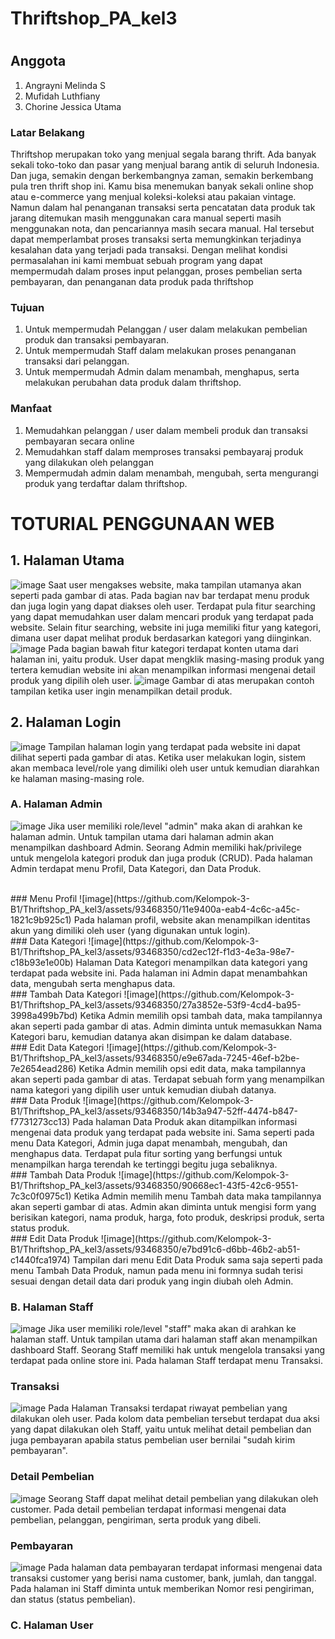 # Thriftshop_PA_kel3
#
## Anggota
1. Angrayni Melinda S
2. Mufidah Luthfiany
3. Chorine Jessica Utama

### Latar Belakang
Thriftshop merupakan toko yang menjual segala barang thrift. Ada banyak sekali toko-toko dan pasar yang menjual barang antik di seluruh Indonesia. Dan juga, semakin dengan berkembangnya zaman, semakin berkembang pula tren thrift shop ini. Kamu bisa menemukan banyak sekali online shop atau e-commerce yang menjual koleksi-koleksi atau pakaian vintage. 
Namun dalam hal penanganan transaksi serta pencatatan data produk tak jarang ditemukan masih menggunakan cara manual seperti masih menggunakan nota, dan pencariannya masih secara manual. Hal tersebut dapat memperlambat proses transaksi serta memungkinkan terjadinya  kesalahan  data  yang  terjadi  pada  transaksi.  Dengan  melihat  kondisi  permasalahan  ini kami  membuat  sebuah   program yang  dapat  mempermudah  dalam  proses  input  pelanggan,  proses  pembelian serta pembayaran, dan penanganan data produk pada thriftshop

### Tujuan
1.	Untuk mempermudah Pelanggan / user  dalam melakukan pembelian produk dan transaksi pembayaran.
2.	Untuk mempermudah Staff  dalam melakukan proses penanganan transaksi dari pelanggan.
3.	Untuk mempermudah Admin  dalam menambah, menghapus, serta melakukan perubahan data produk dalam thriftshop.

### Manfaat
1.	Memudahkan pelanggan / user dalam membeli produk dan transaksi pembayaran secara online
2.	Memudahkan staff dalam memproses transaksi pembayaraj produk yang dilakukan oleh pelanggan
3.	Mempermudah admin dalam menambah, mengubah, serta mengurangi produk yang terdaftar dalam thriftshop.

#
# TOTURIAL PENGGUNAAN WEB
## 1.	Halaman Utama
![image](https://github.com/Kelompok-3-B1/Thriftshop_PA_kel3/assets/93468350/7e3c2e90-e516-497a-bc4a-352024b68d83)
Saat user mengakses website, maka tampilan utamanya akan seperti pada gambar di atas. Pada bagian nav bar terdapat menu produk dan juga login yang dapat diakses oleh user. Terdapat pula fitur searching yang dapat memudahkan user dalam mencari produk yang terdapat pada website. Selain fitur searching, website ini juga memiliki fitur yang kategori, dimana user dapat melihat produk berdasarkan kategori yang diinginkan.<br>
![image](https://github.com/Kelompok-3-B1/Thriftshop_PA_kel3/assets/93468350/6ae8ed70-6c19-4954-85fc-309ce3fabd7f)
Pada bagian bawah fitur kategori terdapat konten utama dari halaman ini, yaitu produk. User dapat mengklik masing-masing produk yang tertera kemudian website ini akan menampilkan informasi mengenai detail produk yang dipilih oleh user.
![image](https://github.com/Kelompok-3-B1/Thriftshop_PA_kel3/assets/93468350/84e4d61b-a5da-4ea7-86ac-ecd49361910a)
Gambar di atas merupakan contoh tampilan ketika user ingin menampilkan detail produk.<br>

## 2.	Halaman Login
![image](https://github.com/Kelompok-3-B1/Thriftshop_PA_kel3/assets/93468350/834d51fc-cad8-480b-b37c-fa34bf81106e)
Tampilan halaman login yang terdapat pada website ini dapat dilihat seperti pada gambar di atas. Ketika user melakukan login, sistem akan membaca level/role yang dimiliki oleh user untuk kemudian diarahkan ke halaman masing-masing role.

### A.	Halaman Admin
![image](https://github.com/Kelompok-3-B1/Thriftshop_PA_kel3/assets/93468350/acec0f7b-7dd0-4ebd-9e53-a8ebf47e6cf7)
Jika user memiliki role/level "admin" maka akan di arahkan ke halaman admin. Untuk tampilan utama dari halaman admin akan menampilkan dashboard Admin. Seorang Admin memiliki hak/privilege untuk mengelola kategori produk dan juga produk (CRUD). Pada halaman Admin terdapat menu Profil, Data Kategori, dan Data Produk.

<br>
### Menu Profil
![image](https://github.com/Kelompok-3-B1/Thriftshop_PA_kel3/assets/93468350/11e9400a-eab4-4c6c-a45c-1821c9b925c1)
Pada halaman profil, website akan menampilkan identitas akun yang dimiliki oleh user (yang digunakan untuk login).
<br>
### Data Kategori
![image](https://github.com/Kelompok-3-B1/Thriftshop_PA_kel3/assets/93468350/cd2ec12f-f1d3-4e3a-98e7-c18b93e1e00b)
Halaman Data Kategori menampilkan data kategori yang terdapat pada website ini. Pada halaman ini Admin dapat menambahkan data, mengubah serta menghapus data.
<br>
### Tambah Data Kategori
![image](https://github.com/Kelompok-3-B1/Thriftshop_PA_kel3/assets/93468350/27a3852e-53f9-4cd4-ba95-3998a499b7bd)
Ketika Admin memilih opsi tambah data, maka tampilannya akan seperti pada gambar di atas. Admin diminta untuk memasukkan Nama Kategori baru, kemudian datanya akan disimpan ke dalam database.
<br>
### Edit Data Kategori
![image](https://github.com/Kelompok-3-B1/Thriftshop_PA_kel3/assets/93468350/e9e67ada-7245-46ef-b2be-7e2654ead286)
Ketika Admin memilih opsi edit data, maka tampilannya akan seperti pada gambar di atas. Terdapat sebuah form yang menampilkan nama kategori yang dipilih user untuk kemudian diubah datanya.
<br>
### Data Produk
![image](https://github.com/Kelompok-3-B1/Thriftshop_PA_kel3/assets/93468350/14b3a947-52ff-4474-b847-f7731273cc13)
Pada halaman Data Produk akan ditampilkan informasi mengenai data produk yang terdapat pada website ini. Sama seperti pada menu Data Kategori, Admin juga dapat menambah, mengubah, dan menghapus data. Terdapat pula fitur sorting yang berfungsi untuk menampilkan harga terendah ke tertinggi begitu juga sebaliknya.
<br>
### Tambah Data Produk
![image](https://github.com/Kelompok-3-B1/Thriftshop_PA_kel3/assets/93468350/90668ec1-43f5-42c6-9551-7c3c0f0975c1)
Ketika Admin memilih menu Tambah data maka tampilannya akan seperti gambar di atas. Admin akan diminta untuk mengisi form yang berisikan kategori, nama produk, harga, foto produk, deskripsi produk, serta status produk.
<br>
### Edit Data Produk
![image](https://github.com/Kelompok-3-B1/Thriftshop_PA_kel3/assets/93468350/e7bd91c6-d6bb-46b2-ab51-c1440fca1974)
Tampilan dari menu Edit Data Produk sama saja seperti pada menu Tambah Data Produk, namun pada menu ini formnya sudah terisi sesuai dengan detail data dari produk yang ingin diubah oleh Admin.
<br>

### B.	Halaman Staff
![image](https://github.com/Kelompok-3-B1/Thriftshop_PA_kel3/assets/93468350/5495aa24-a16b-4efe-9eee-e33511ad6a8c)
Jika user memiliki role/level "staff" maka akan di arahkan ke halaman staff. Untuk tampilan utama dari halaman staff akan menampilkan dashboard Staff. Seorang Staff memiliki hak untuk mengelola transaksi yang terdapat pada online store ini. Pada halaman Staff terdapat menu Transaksi.
<br>
### Transaksi
![image](https://github.com/Kelompok-3-B1/Thriftshop_PA_kel3/assets/93468350/1abb1c6f-c070-4227-ad4f-1774b41d4d0a)
Pada Halaman Transaksi terdapat riwayat pembelian yang dilakukan oleh user. Pada kolom data pembelian tersebut terdapat dua aksi yang dapat dilakukan oleh Staff, yaitu untuk melihat detail pembelian dan juga pembayaran apabila status pembelian user bernilai "sudah kirim pembayaran".
<br>
### Detail Pembelian
![image](https://github.com/Kelompok-3-B1/Thriftshop_PA_kel3/assets/93468350/e8e975cb-eed8-47f2-927b-86f0caa4fa63)
Seorang Staff dapat melihat detail pembelian yang dilakukan oleh customer. Pada detail pembelian terdapat informasi mengenai data pembelian, pelanggan, pengiriman, serta produk yang dibeli.
### Pembayaran
![image](https://github.com/Kelompok-3-B1/Thriftshop_PA_kel3/assets/93468350/8c4fcc45-18a1-4588-b281-7dbc534999c3)
Pada halaman data pembayaran terdapat informasi mengenai data transaksi customer yang berisi nama customer, bank, jumlah, dan tanggal. Pada halaman ini Staff diminta untuk memberikan Nomor resi pengiriman, dan status (status pembelian).



### C.	Halaman User
